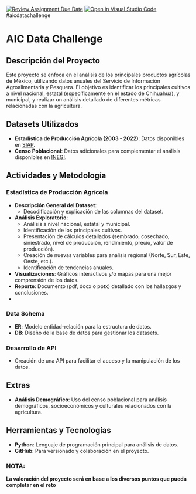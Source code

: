 [![Review Assignment Due Date](https://classroom.github.com/assets/deadline-readme-button-24ddc0f5d75046c5622901739e7c5dd533143b0c8e959d652212380cedb1ea36.svg)](https://classroom.github.com/a/Gh4v9mMw)
[![Open in Visual Studio Code](https://classroom.github.com/assets/open-in-vscode-718a45dd9cf7e7f842a935f5ebbe5719a5e09af4491e668f4dbf3b35d5cca122.svg)](https://classroom.github.com/online_ide?assignment_repo_id=13097120&assignment_repo_type=AssignmentRepo)
#aicdatachallenge

# AIC Data Challenge

## Descripción del Proyecto
Este proyecto se enfoca en el análisis de los principales productos agrícolas de México, utilizando datos anuales del Servicio de Información Agroalimentaria y Pesquera. El objetivo es identificar los principales cultivos a nivel nacional, estatal (específicamente en el estado de Chihuahua), y municipal, y realizar un análisis detallado de diferentes métricas relacionadas con la agricultura.

## Datasets Utilizados
- **Estadística de Producción Agrícola (2003 - 2022)**: Datos disponibles en [SIAP](http://infosiap.siap.gob.mx/gobmx/datosAbiertos.php).
- **Censo Poblacional**: Datos adicionales para complementar el análisis disponibles en [INEGI](https://www.inegi.org.mx/programas/ccpv/2020/).

## Actividades y Metodología
### Estadística de Producción Agrícola
- **Descripción General del Dataset**:
  - Decodificación y explicación de las columnas del dataset.
- **Análisis Exploratorio**:
  - Análisis a nivel nacional, estatal y municipal.
  - Identificación de los principales cultivos.
  - Presentación de cálculos detallados (sembrado, cosechado, siniestrado, nivel de producción, rendimiento, precio, valor de producción).
  - Creación de nuevas variables para análisis regional (Norte, Sur, Este, Oeste, etc.).
  - Identificación de tendencias anuales.
- **Visualizaciones**: Gráficos interactivos y/o mapas para una mejor comprensión de los datos.
- **Reporte**: Documento (pdf, docx o pptx) detallado con los hallazgos y conclusiones.
- 
### Data Schema
- **ER**: Modelo entidad-relación para la estructura de datos.
- **DB**: Diseño de la base de datos para gestionar los datasets.

### Desarrollo de API
- Creación de una API para facilitar el acceso y la manipulación de los datos.

## Extras
- **Análisis Demográfico**: Uso del censo poblacional para análisis demográficos, socioeconómicos y culturales relacionados con la agricultura.

## Herramientas y Tecnologías
- **Python**: Lenguaje de programación principal para análisis de datos.
- **GitHub**: Para versionado y colaboración en el proyecto.

### NOTA:
**La valoración del proyecto será en base a los diversos puntos que pueda completar en el reto**


